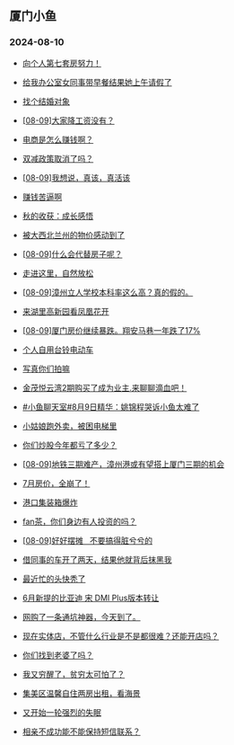 ## 厦门小鱼 
### 2024-08-10

+ [向个人第七套房努力！](http://bbs.xmfish.com/read-htm-tid-18229451.html)

+ [给我办公室女同事带早餐结果她上午请假了](http://bbs.xmfish.com/read-htm-tid-18229509.html)

+ [找个结婚对象](http://bbs.xmfish.com/read-htm-tid-18229455.html)

+ [[08-09]大家降工资没有？](http://bbs.xmfish.com/read-htm-tid-18229646.html)

+ [电商是怎么赚钱啊？](http://bbs.xmfish.com/read-htm-tid-18229549.html)

+ [双减政策取消了吗？](http://bbs.xmfish.com/read-htm-tid-18229532.html)

+ [[08-09]我想说，真该，真活该](http://bbs.xmfish.com/read-htm-tid-18229595.html)

+ [赚钱苦逼啊](http://bbs.xmfish.com/read-htm-tid-18229464.html)

+ [秋的收获：成长感悟](http://bbs.xmfish.com/read-htm-tid-18229465.html)

+ [被大西北兰州的物价感动到了](http://bbs.xmfish.com/read-htm-tid-18229636.html)

+ [[08-09]什么会代替房子呢？](http://bbs.xmfish.com/read-htm-tid-18229642.html)

+ [走进这里，自然放松](http://bbs.xmfish.com/read-htm-tid-18229650.html)

+ [[08-09]漳州立人学校本科率这么高？真的假的。](http://bbs.xmfish.com/read-htm-tid-18229621.html)

+ [来湖里高新园看凤凰花开](http://bbs.xmfish.com/read-htm-tid-18229599.html)

+ [[08-09]厦门房价继续暴跌。翔安马巷一年跌了17%](http://bbs.xmfish.com/read-htm-tid-18229721.html)

+ [个人自用台铃电动车](http://bbs.xmfish.com/read-htm-tid-18229596.html)

+ [写真你们拍嘛](http://bbs.xmfish.com/read-htm-tid-18229648.html)

+ [金茂悦云湾2期购买了成为业主.来聊聊滴血吧！](http://bbs.xmfish.com/read-htm-tid-18229738.html)

+ [#小鱼聊天室#8月9日精华：姚锦程哭诉小鱼太难了](http://bbs.xmfish.com/read-htm-tid-18229862.html)

+ [小姑娘跑外卖，被困电梯里](http://bbs.xmfish.com/read-htm-tid-18229774.html)

+ [你们炒股今年都亏了多少？](http://bbs.xmfish.com/read-htm-tid-18229725.html)

+ [[08-09]地铁三期难产，漳州港或有望搭上厦门三期的机会](http://bbs.xmfish.com/read-htm-tid-18229851.html)

+ [7月房价，全崩了！](http://bbs.xmfish.com/read-htm-tid-18229845.html)

+ [港口集装箱爆炸](http://bbs.xmfish.com/read-htm-tid-18229694.html)

+ [fan茶，你们身边有人投资的吗？](http://bbs.xmfish.com/read-htm-tid-18229812.html)

+ [[08-09]好好摆摊   不要搞得脏兮兮的](http://bbs.xmfish.com/read-htm-tid-18229728.html)

+ [借同事的车开了两天，结果他就背后抹黑我](http://bbs.xmfish.com/read-htm-tid-18229886.html)

+ [最近忙的头快秃了](http://bbs.xmfish.com/read-htm-tid-18229792.html)

+ [6月新提的比亚迪 宋 DMI Plus版本转让](http://bbs.xmfish.com/read-htm-tid-18229737.html)

+ [网购了一条通坑神器，今天到了。](http://bbs.xmfish.com/read-htm-tid-18229772.html)

+ [现在实体店，不管什么行业是不是都很难？还能开店吗？](http://bbs.xmfish.com/read-htm-tid-18229865.html)

+ [你们找到老婆了吗？](http://bbs.xmfish.com/read-htm-tid-18229778.html)

+ [我又穷醒了，贫穷太可怕了？](http://bbs.xmfish.com/read-htm-tid-18229888.html)

+ [集美区温馨自住两房出租，看海景](http://bbs.xmfish.com/read-htm-tid-18229889.html)

+ [又开始一轮强烈的失眠](http://bbs.xmfish.com/read-htm-tid-18229861.html)

+ [相亲不成功能不能保持短信联系？](http://bbs.xmfish.com/read-htm-tid-18229855.html)

